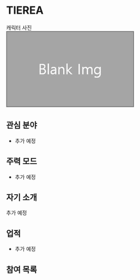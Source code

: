 # TIEREA

캐릭터 사진  
![캐릭터](../../asset/blank_img.jpg)

## 관심 분야

- 추가 예정

## 주력 모드

- 추가 예정

## 자기 소개

추가 예정

## 업적

- 추가 예정

## 참여 목록

<!-- player_desc_dest_open -->
<!-- player_desc_dest_close -->